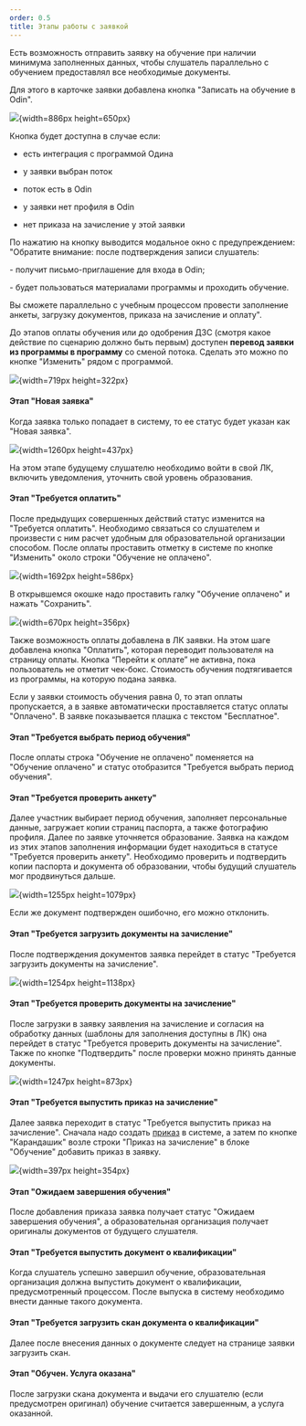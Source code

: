 ```yaml
---
order: 0.5
title: Этапы работы с заявкой
---
```


Есть возможность отправить заявку на обучение при наличии минимума заполненных данных, чтобы слушатель параллельно с обучением предоставлял все необходимые документы.

Для этого в карточке заявки добавлена кнопка "Записать на обучение в Odin".

![](./etapy-raboty-s-zayavkoi.jpeg){width=886px height=650px}

Кнопка будет доступна в случае если:

-  есть интеграция с программой Одина

-  у заявки выбран поток

-  поток есть в Odin

-  у заявки нет профиля в Odin

-  нет приказа на зачисление у этой заявки

По нажатию на кнопку выводится модальное окно с предупреждением: "Обратите внимание: после подтверждения записи слушатель: 

\- получит письмо-приглашение для входа в Odin; 

\- будет пользоваться материалами программы и проходить обучение.

Вы сможете параллельно с учебным процессом провести заполнение анкеты, загрузку документов, приказа на зачисление и оплату".

До этапов оплаты обучения или до одобрения ДЗС (смотря какое действие по сценарию должно быть первым) доступен **перевод заявки из программы в программу** со сменой потока. Сделать это можно по кнопке "Изменить" рядом с программой.

![](./etapy-raboty-s-zayavkoi-2.jpeg){width=719px height=322px}

#### **Этап "Новая заявка"**

Когда заявка только попадает в систему, то ее статус будет указан как "Новая заявка".

![](./etapy-raboty-s-zayavkoi-3.jpeg){width=1260px height=437px}

На этом этапе будущему слушателю необходимо войти в свой ЛК, включить уведомления, уточнить свой уровень образования.

#### **Этап "Требуется оплатить"**

После предыдущих совершенных действий статус изменится на "Требуется оплатить". Необходимо связаться со слушателем и произвести с ним расчет удобным для образовательной организации способом. После оплаты проставить отметку в системе по кнопке "Изменить" около строки "Обучение не оплачено".

![](./etapy-raboty-s-zayavkoi.png){width=1692px height=586px}

В открывшемся окошке надо проставить галку "Обучение оплачено" и нажать "Сохранить".

![](./etapy-raboty-s-zayavkoi-2.png){width=670px height=356px}

Также возможность оплаты добавлена в ЛК заявки. На этом шаге добавлена кнопка "Оплатить", которая переводит пользователя на страницу оплаты. Кнопка “Перейти к оплате” не активна, пока пользователь не отметит чек-бокс. Стоимость обучения подтягивается из программы, на которую подана заявка.

Если у заявки стоимость обучения равна 0, то этап оплаты пропускается, а в заявке автоматически проставляется статус оплаты "Оплачено". В заявке показывается плашка с текстом "Бесплатное".

#### **Этап "Требуется выбрать период обучения"**

После оплаты строка "Обучение не оплачено" поменяется на "Обучение оплачено" и статус отобразится "Требуется выбрать период обучения".

#### **Этап "Требуется проверить анкету"**

Далее участник выбирает период обучения, заполняет персональные данные, загружает копии страниц паспорта, а также фотографию профиля. Далее по заявке уточняется образование. Заявка на каждом из этих этапов заполнения информации будет находиться в статусе "Требуется проверить анкету". Необходимо проверить и подтвердить копии паспорта и документа об образовании, чтобы будущий слушатель мог продвинуться дальше.

![](./etapy-raboty-s-zayavkoi-4.jpeg){width=1255px height=1079px}

Если же документ подтвержден ошибочно, его можно отклонить.

#### **Этап "Требуется загрузить документы на зачисление"**

После подтверждения документов заявка перейдет в статус "Требуется загрузить документы на зачисление".

![](./etapy-raboty-s-zayavkoi-5.jpeg){width=1254px height=1138px}

#### **Этап "Требуется проверить документы на зачисление"**

После загрузки в заявку заявления на зачисление и согласия на обработку данных (шаблоны для заполнения доступны в ЛК) она перейдет в статус "Требуется проверить документы на зачисление". Также по кнопке "Подтвердить" после проверки можно принять данные документы.

![](./etapy-raboty-s-zayavkoi-6.jpeg){width=1247px height=873px}

#### **Этап "Требуется выпустить приказ на зачисление"**

Далее заявка переходит в статус "Требуется выпустить приказ на зачисление". Сначала надо создать [приказ](./../../obuchenie/README-3/_index) в системе, а затем по кнопке "Карандашик" возле строки "Приказ на зачисление" в блоке "Обучение" добавить приказ в заявку.

![](./etapy-raboty-s-zayavkoi-7.jpeg){width=397px height=354px}

#### **Этап "Ожидаем завершения обучения"**

После добавления приказа заявка получает статус "Ожидаем завершения обучения", а образовательная организация получает оригиналы документов от будущего слушателя.

#### **Этап "Требуется выпустить документ о квалификации"**

Когда слушатель успешно завершил обучение, образовательная организация должна выпустить документ о квалификации, предусмотренный процессом. После выпуска в систему необходимо внести данные такого документа.

#### **Этап "Требуется загрузить скан документа о квалификации"**

Далее после внесения данных о документе следует на странице заявки загрузить скан.

#### **Этап "Обучен. Услуга оказана"**

После загрузки скана документа и выдачи его слушателю (если предусмотрен оригинал) обучение считается завершенным, а услуга оказанной.